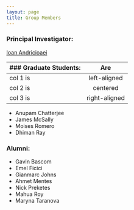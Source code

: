 ```yaml
---
layout: page
title: Group Members 
---
```

### Principal Investigator:
[Ioan Andricioaei](https://www.chem.uci.edu/people/ioan-andricioaei)

 


| ### Graduate Students: |      Are      | 
|------------------------|:-------------:|
| col 1 is               |  left-aligned | 
| col 2 is               |    centered   |   
| col 3 is               | right-aligned | 

* Anupam Chatterjee
* James McSally 
* Moises Romero 
* Dhiman Ray

### Alumni:
* Gavin Bascom
* Emel Ficici
* Gianmarc Johns
* Ahmet Mentes
* Nick Preketes 
* Mahua Roy
* Maryna Taranova
